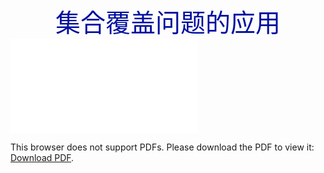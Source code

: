 
<span style="display:block;text-align:center;font-size:40px;color:#000f9f;">集合覆盖问题的应用</span>
<object data="amWiki/images/01-01/001_LSCP.md.pdf" type="application/pdf" width="100%" height="700px">
    <embed src="amWiki/images/01-01/001_LSCP.md.pdf">
        <p>This browser does not support PDFs. Please download the PDF to view it: <a href="amWiki/images/01-01/001_LSCP.md.pdf">Download PDF</a>.</p>
    </embed>
</object>
